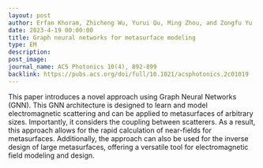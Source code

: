 ```yaml
---
layout: post
author: Erfan Khoram, Zhicheng Wu, Yurui Qu, Ming Zhou, and Zongfu Yu
date: 2023-4-19 00:00:00
title: Graph neural networks for metasurface modeling
type: EM
description:
post_image:
journal_name: ACS Photonics 10(4), 892-899
backlink: https://pubs.acs.org/doi/full/10.1021/acsphotonics.2c01019
---
```

This paper introduces a novel approach using Graph Neural Networks (GNN). This GNN architecture is designed to learn and model electromagnetic scattering and can be applied to metasurfaces of arbitrary sizes. Importantly, it considers the coupling between scatterers. As a result, this approach allows for the rapid calculation of near-fields for metasurfaces. Additionally, the approach can also be used for the inverse design of large metasurfaces, offering a versatile tool for electromagnetic field modeling and design.
